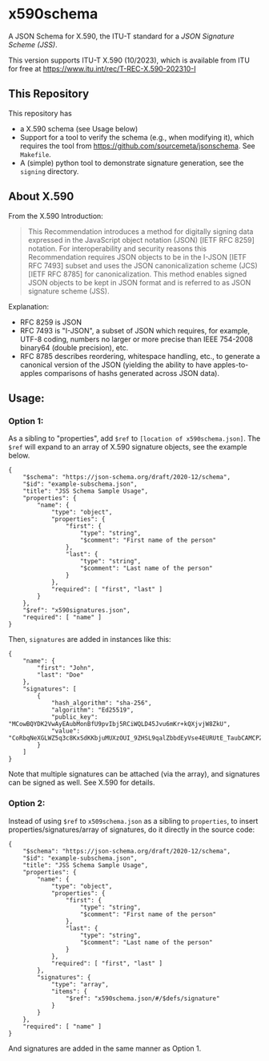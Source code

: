# x590schema
A JSON Schema for X.590, the ITU-T standard for a _JSON Signature Scheme (JSS)_.

This version supports ITU-T X.590 (10/2023), which is available from ITU for free at https://www.itu.int/rec/T-REC-X.590-202310-I

## This Repository
This repository has 
* a X.590 schema (see Usage below)
* Support for a tool to verify the schema (e.g., when modifying it), which requires the tool from https://github.com/sourcemeta/jsonschema.  See `Makefile`.
* A (simple) python tool to demonstrate signature generation, see the `signing` directory.

## About X.590
From the X.590 Introduction:
> This Recommendation introduces a method for digitally signing data expressed in the JavaScript object notation (JSON) [IETF RFC 8259] notation. For interoperability and security reasons this Recommendation requires JSON objects to be in the I-JSON [IETF RFC 7493] subset and uses the JSON canonicalization scheme (JCS) [IETF RFC 8785] for canonicalization. This method enables signed JSON objects to be kept in JSON format and is referred to as JSON signature scheme (JSS).

Explanation: 
* RFC 8259 is JSON
* RFC 7493 is "I-JSON", a subset of JSON which requires, for example, UTF-8 coding, numbers no larger or more precise than IEEE 754-2008 binary64 (double precision), etc.
* RFC 8785 describes reordering, whitespace handling, etc., to generate a canonical version of the JSON (yielding the ability to have apples-to-apples comparisons of hashs generated across JSON data).

## Usage:

### Option 1:

As a sibling to "properties", add `$ref` to `[location of x590schema.json]`.  The `$ref`  will expand to an array of X.590 signature objects, see the example below.

    {
        "$schema": "https://json-schema.org/draft/2020-12/schema",
        "$id": "example-subschema.json",
        "title": "JSS Schema Sample Usage",
        "properties": {
            "name": {
                "type": "object",
                "properties": {
                    "first": {
                        "type": "string",
                        "$comment": "First name of the person"
                    },
                    "last": {
                        "type": "string",
                        "$comment": "Last name of the person"
                    }
                },
                "required": [ "first", "last" ]
            }
        },
        "$ref": "x590signatures.json",
        "required": [ "name" ]
    }

Then, `signatures` are added in instances like this:

    {
        "name": {
            "first": "John",
            "last": "Doe"
        },
        "signatures": [
            {
                "hash_algorithm": "sha-256",
                "algorithm": "Ed25519",
                "public_key": "MCowBQYDK2VwAyEAubMonBfU9pvIbj5RCiWQLD45Jvu6mKr+kQXjvjW8ZkU",
                "value": "CoRbqNeXGLWZ5q3c8KxSdKKbjuMUXzOUI_9ZHSL9qalZbbdEyVse4EURUtE_TaubCAMCPZIKTCEpvGGjwz1nBg"
            }
        ]
    }


Note that multiple signatures can be attached (via the array), and signatures can be signed as well.  See X.590 for details.

### Option 2: 

Instead of using `$ref` to `x509schema.json` as a sibling to `properties`, to insert properties/signatures/array of signatures, do it directly in the source code:

    {
        "$schema": "https://json-schema.org/draft/2020-12/schema",
        "$id": "example-subschema.json",
        "title": "JSS Schema Sample Usage",
        "properties": {
            "name": {
                "type": "object",
                "properties": {
                    "first": {
                        "type": "string",
                        "$comment": "First name of the person"
                    },
                    "last": {
                        "type": "string",
                        "$comment": "Last name of the person"
                    }
                },
                "required": [ "first", "last" ]
            },
            "signatures": {
                "type": "array",
                "items": {
                    "$ref": "x590schema.json/#/$defs/signature"
                }
            }
        },
        "required": [ "name" ]
    }

And signatures are added in the same manner as Option 1.
